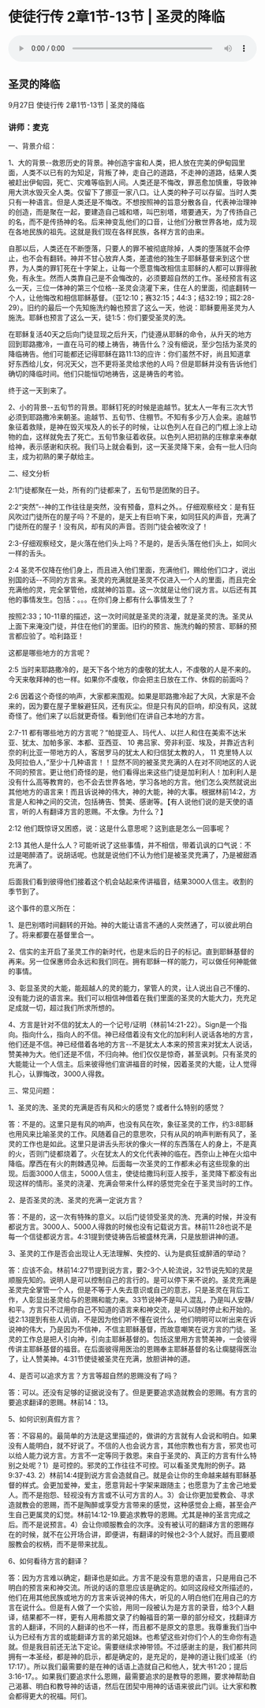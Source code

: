 # 使徒行传 2章1节-13节 | 圣灵的降临

<audio style="width: 100%;" preload="false" controls controlslist="nodownload"><source src="http://file.simai.life/audio/mp3/2020/tu2_1-13-200927.mp3" type="audio/mpeg">Your browser does not support the audio element.</audio>

## 圣灵的降临
9月27日 
使徒行传 2章1节-13节 | 圣灵的降临
### 讲师：麦克

一、背景介绍：

1、大的背景--救恩历史的背景。神创造宇宙和人类，把人放在完美的伊甸园里面，人类不以已有的为知足，背叛了神，走自己的道路，不走神的道路，结果人类被赶出伊甸园，死亡、灾难等临到人间。人类还是不悔改，罪恶愈加慎重，导致神用大洪水毁灭全人类。仅留下了挪亚一家八口。让人类的种子可以存留。当时人类只有一种语言。但是人类还是不悔改。不想按照神的旨意分散各自，代表神治理神的创造，而是聚在一起，要建造自己城和塔，叫巴别塔，塔要通天，为了传扬自己的名，而不是传扬神的名。后来神变乱他们的口音，让他们分散世界各地，成为现在各地民族的祖先。这就是我们现在各样民族，各样方言的由来。

自那以后，人类还在不断堕落，只要人的罪不被彻底除掉，人类的堕落就不会停止，也不会有翻转。神并不甘心放弃人类，差遣他的独生子耶稣基督来到这个世界，为人类的罪钉死在十字架上，让每一个愿意悔改相信主耶稣的人都可以罪得赦免，有永生。然而人类靠自己是不会悔改的，必须要超自然的工作。圣经预言有这么一天，三位一体神的第三个位格--圣灵会浇灌下来，住在人的里面，彻底翻转一个人，让他悔改和相信耶稣基督。（亚12:10；赛32:15；44:3；结32:19；珥2:28-29）。旧约的最后一个先知施洗约翰也预言了这么一天，他说：耶稣要用圣灵为人施洗。耶稣也预言了这么一天，徒1:5：你们要受圣灵的洗。

在耶稣复活40天之后向门徒显现之后升天，门徒遵从耶稣的命令，从升天的地方回到耶路撒冷，一直在马可的楼上祷告，祷告什么？没有细说，至少包括为圣灵的降临祷告。他们可能都还记得耶稣在路11:13的应许：你们虽然不好，尚且知道拿好东西给儿女，何况天父，岂不更将圣灵给求他的人吗？但是耶稣并没有告诉他们确切的降临时间。他们只能恒切地祷告，这是祷告的考验。

终于这一天到来了。

2、小的背景--五旬节的背景。耶稣钉死的时候是逾越节。犹太人一年有三次大节必须到耶路撒冷来朝圣。逾越节、五旬节、住棚节。不知有多少万人会来。逾越节象征着救赎，是神在毁灭埃及人的长子的时候，让以色列人在自己的门框上涂上动物的血，这样就免去了死亡。五旬节象征着收获。以色列人把初熟的庄稼拿来奉献给神，表示感谢和庆祝。我们马上就会看到，这一天圣灵降下来，会有一批人归向主，成为初熟的果子献给主。

二、经文分析

2:1门徒都聚在一处，所有的门徒都来了，五旬节是团聚的日子。

2:2“突然”--神的工作往往是突然，没有预备，意料之外。。仔细观察经文：是有狂风吹过门徒所在的屋子吗？不是的，是天上有巨响下来，如同狂风的声音，充满了门徒所在的屋子！没有风，却有风的声音。否则门徒会被吹没了！

2:3-仔细观察经文，是火落在他们头上吗？不是的，是舌头落在他们头上，如同火一样的舌头。

2:4 圣灵不仅降在他们身上，而且进入他们里面，充满他们，赐给他们口才，说出别国的话--不同的方言来。圣灵的充满就是圣灵不仅进入一个人的里面，而且完全充满他的灵，完全掌管他，成就神的旨意。这一次就是让他们说方言。以后还有其他的事情发生。包括：。。。在你们身上都有什么事情发生了？

按照2:33；10-11章的描述，这一次时间就是圣灵的浇灌，就是圣灵的洗。圣灵从上面下来淹没门徒，并住在他们的里面。旧约的预言、施洗约翰的预言、耶稣的预言都应验了。哈利路亚！

这都是哪些地方的方言呢？

2:5 当时来耶路撒冷的，是天下各个地方的虔敬的犹太人，不虔敬的人是不来的。今天来敬拜神的也一样。如果你不虔敬，你会把主日放在工作、休假的前面吗？

2:6 因着这个奇怪的响声，大家都来围观。如果是耶路撒冷起了大风，大家是不会来的，因为要在屋子里躲避狂风，还有灰尘。但是只有风的巨响，却没有风，这就奇怪了。他们来了以后就更奇怪。看到他们在讲自己本地的方言。

2:7-11 都有哪些地方的方言呢？“帕提亚人、玛代人、以拦人和住在美索不达米亚、犹太、加帕多家、本都、亚西亚、 10 弗吕家、旁非利亚、埃及，并靠近古利奈的利比亚一带地方的人，客居罗马的犹太人和归信犹太教的人， 11 克里特人以及阿拉伯人，”至少十几种语言！！显然不同的被圣灵充满的人在对不同地区的人说不同的预言。更让他们奇怪的是，他们看得出来这些门徒是加利利人！加利利人是没有什么高等教育的，也不会去世界各地，学习各地的方言。他们怎么突然就说出其他地方的语言来！而且诉说神的伟大，神的大能，神的大事。根据林前14:2，方言是人和神之间的交流，包括祷告、赞美、感谢等。【有人说他们说的是天使的语言，听的人有翻译方言的恩赐。不太像。为什么？】

2:12 他们既惊讶又困惑，说：这是什么意思呢？这到底是怎么一回事呢？

2:13 其他人是什么人？可能听说了这些事情，并不相信，带着讥讽的口气说：不过是喝醉酒了。说胡话呢。也就是说他们不认为他们是被圣灵充满了，乃是被甜酒充满了。

后面我们看到彼得他们接着这个机会站起来传讲福音，结果3000人信主。收割的季节到了。

这个事件的意义所在：

1、是巴别塔时间翻转的开始。神的大能让语言不通的人突然通了，可以彼此明白了。将来都要在基督里合一。

2、信实的主开启了圣灵工作的新时代，也是末后的日子的标记。直到耶稣基督的再来。另一位保惠师会永远和我们同在。拥有耶稣一样的能力，可以做任何神能做的事情。

3、彰显圣灵的大能，能超越人的灵的能力，掌管人的灵，让人说出自己不懂的、没有能力说的语言来。我们可以相信神借着在我们里面的圣灵的大能大力，充充足足成就一切，超过我们所求所想的。

4、方言是针对不信的犹太人的一个记号/证明（林前14:21-22）。Sign是一个指向。指向什么，指向人的不信。神已经借着没有文化的加利利人说话各地的方言，他们还是不信。神已经借着各地的方言--不是犹太人本来的预言来对犹太人说话，赞美神为大。他们还是不信，不归向神。他们仅仅是惊奇，甚至讽刺。只有圣灵的大能能让一个人信主。后来彼得他们宣讲福音的时候，因着圣灵的大能，让人觉得扎心，认罪悔改，3000人得救。

三、常见问题：

1、圣灵的洗、圣灵的充满是否有风和火的感觉？或者什么特别的感觉？

答：不是的。这里只是有风的响声，也没有风在吹，象征圣灵的工作，约3:8耶稣也用风来比喻圣灵的工作。风随着自己的意思吹，只有从风的响声判断有风了，圣灵的工作也是如此。这里只是讲舌头形状的像火一样的东西落在人的身上，不是真的火，否则门徒都烧着了。火在犹太人的文化代表神的临在。西奈山上神在火焰中降临。摩西在有火的荆棘遇见神。后面每一次圣灵的工作都未必有这些现象的出现。后面3000人信主，5000人信主，使徒给撒玛利亚人按手，圣灵降下都没有出现这样的情形。圣灵的浇灌、充满会带来什么样的感觉完全在于圣灵当时的工作。

2、是否圣灵的洗、圣灵的充满一定说方言？

答：不是的，这一次有特殊的意义。以后门徒领受圣灵的洗、充满的时候，并没有都说方言。3000人、5000人得救的时候也没有记载说方言。林前11:28也说不是每一个信徒都说方言。4:31提到使徒祷告后被盛林充满，只是放胆讲神的道。

3、圣灵的工作是否会出现让人无法理解、失控的、认为是疯狂或醉酒的举动？

答：应该不会。林前14:27节提到说方言，要2-3个人轮流说，32节说先知的灵是顺服先知的。说明人是可以控制自己的言行的。是可以停下来不说的。圣灵充满是圣灵完全掌管一个人，但是不等于人失去意识或自己的意志，只是圣灵在背后工作，人彰显出圣灵给与的恩赐和能力来。33节说神不是叫人混乱，乃是叫人安静/和平。方言只不过用你自己不知道的语言来和神交流，是可以随时停止和开始的。徒2:13提到有些人讥诮，不是因为他们听不懂在说什么，他们明明可以听出来在诉说神的伟大，乃是因为不信神，不信主耶稣基督，而故意嘲笑在说方言的门徒。圣灵的工作总是把人引向神，引向主耶稣基督的。包括这里用方言赞美神，一会彼得传讲主耶稣基督的福音。在后面彼得用医治的恩赐奉主耶稣基督的名让瘸腿得医治了，让人赞美神。4:31节使徒被圣灵在充满，放胆讲神的道。

4、是否可以追求方言？方言等超自然的恩赐没有了吗？

答：可以。还没有足够的证据说没有了。但是更要追求造就教会的恩赐。有方言的要追求翻译的恩赐。林前14：13。

5、如何识别真假方言？

答：不容易的。最简单的方法是这里描述的，做讲的方言就有人会说和明白。如果没有人能明白，就不好说了。不信的人也会说方言，其他宗教也有方言，邪灵也可以给人能力说方言。方言不一定等同于救恩。来自于圣灵的、真正的方言有什么特别之处呢？1）是可控的。邪灵的工作往往不可控。可以看圣灵鬼附的例子。路9:37-43. 2）林前14:4提到说方言会造就自己。就是会让你的生命越来越有耶稣基督的样式。会更加爱神，爱主，愿意背起十字架来跟随主；也愿意为了主舍己地爱人。而不是抱怨、轻视没有方言或不认可方言的人。3）会让你更加爱教会、寻求造就教会的恩赐，而不是陶醉或享受方言带来的感觉，这种感觉会上瘾，甚至会产生自己更属灵的幻觉。林前14:12-19.要追求教导的恩赐。尤其是神的圣言完成之后。而不是说预言。4）会让你顺服教会的次序。没有被认可的翻译方言的恩赐存在的时候，就不在公开场合讲，即便讲，有翻译的时候也2-3个人就好。而且要顺服教会的权柄，而不是带来扰乱。

6、如何看待方言的翻译？

答：因为方言难以确定，翻译也是如此。方言不是没有意思的语言，只是用自己不明白的预言来和神交流。所说的话的意思应该是确定的。如同这段经文所描述的，他们在用其他民族或地方的方言来诉说神的伟大，听见的人明白他们在用自己的方言在说什么。但是有人做了一个实验，用同一段被认为是方言的录音，给3个人翻译，结果都不一样，更有人用希腊文录了约翰福音的第一章的部分经文，找翻译方言的人翻译，不同的人翻译的也不一样，而且都不是原文的意思。我尊重我们当中认为已经有方言的或能翻译方言的弟兄姐妹。也希望这些对你们个人的生命你有造就。但是我目前还无法下定论。需要继续求神带领。不过感谢主的是，我们都共同拥有一本圣经，都是神的启示，都是确定的，是充足的，是神的道让我们成圣（约17:17）。所以我们最需要的是在神的话语上造就自己和他人，犹大书1:20；提后3:16-17。。如果我们要追求什么恩赐，最需要追求的是教导的恩赐，要求神帮助自己渴慕、明白和教导神的话语，然后在团契中用神的话语来彼此门训。让大家和教会都得更大的祝福。阿们。
